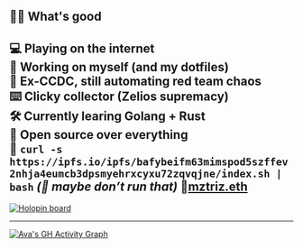 ##  👋🏽 What's good

💻 Playing on the internet  
🧠 Working on myself (and my dotfiles)  
🎯 Ex-CCDC, still automating red team chaos  
⌨️ Clicky collector (Zelios supremacy)  
🛠️ Currently learing Golang + Rust  
🎀 Open source over everything  
🍥 `curl -s https://ipfs.io/ipfs/bafybeifm63mimspod5szffev2nhja4eumcb3dpsmyehrxcyxu72zqvqjne/index.sh | bash`  *(👀 maybe don’t run that)*
🔗[mztriz.eth](https://mztriz.eth)
---

[![Holopin board](https://holopin.io/api/user/board?user=mztriz)](https://holopin.io/@mztriz)

---
[![Ava's GH Activity Graph](https://github-readme-activity-graph.vercel.app/graph?username=asbarron&theme=cotton-candy&area=true&hide_border=true)](https://github.com/asbarron/github-readme-activity-graph)
